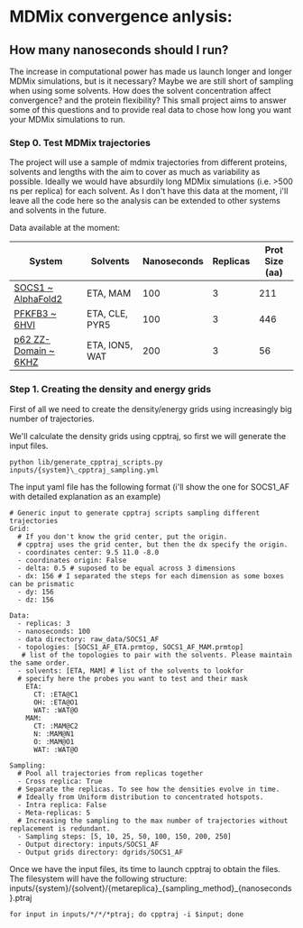 # MDMix convergence anlysis:
## How many nanoseconds should I run?
The increase in computational power has made us launch longer and longer MDMix simulations, but is it necessary?
Maybe we are still short of sampling when using some solvents. How does the solvent concentration affect convergence? and the protein flexibility?
This small project aims to answer some of this questions and to provide real data to chose how long you want your MDMix simulations to run.


### Step 0. Test MDMix trajectories
The project will use a sample of mdmix trajectories from different proteins, solvents and lengths with the aim to cover as much as variability as possible.
Ideally we would have absurdily long MDMix simulations (i.e. >500 ns per replica) for each solvent. As I don't have this data at the moment, i'll leave all the code here so the analysis can be extended to other systems and solvents in the future.

Data available at the moment:

| System | Solvents | Nanoseconds | Replicas | Prot Size (aa) |
|--------|----------|-------------|----------|----------------|
| [SOCS1 ~ AlphaFold2](https://www.uniprot.org/uniprot/O15524) | ETA, MAM | 100 | 3 | 211 |
| [PFKFB3 ~ 6HVI](https://www.uniprot.org/uniprot/Q16875) | ETA, CLE, PYR5 | 100 | 3 | 446 |
| [p62 ZZ-Domain ~ 6KHZ](https://www.uniprot.org/uniprot/Q13501) | ETA, ION5, WAT | 200 | 3 | 56 |


### Step 1. Creating the density and energy grids
First of all we need to create the density/energy grids using increasingly big number of trajectories.

We'll calculate the density grids using cpptraj, so first we will generate the input files.
```{bash}
python lib/generate_cpptraj_scripts.py inputs/{system}\_cpptraj_sampling.yml
```

The input yaml file has the following format (i'll show the one for SOCS1_AF with detailed explanation as an example)

```{yaml}
# Generic input to generate cpptraj scripts sampling different trajectories
Grid: 
  # If you don't know the grid center, put the origin.
  # cpptraj uses the grid center, but then the dx specify the origin.
  - coordinates center: 9.5 11.0 -8.0
  - coordinates origin: False
  - delta: 0.5 # suposed to be equal across 3 dimensions
  - dx: 156 # I separated the steps for each dimension as some boxes can be prismatic
  - dy: 156
  - dz: 156

Data:
  - replicas: 3
  - nanoseconds: 100
  - data directory: raw_data/SOCS1_AF
  - topologies: [SOCS1_AF_ETA.prmtop, SOCS1_AF_MAM.prmtop]
   # list of the topologies to pair with the solvents. Please maintain the same order.
  - solvents: [ETA, MAM] # list of the solvents to lookfor
  # specify here the probes you want to test and their mask
    ETA: 
      CT: :ETA@C1
      OH: :ETA@O1
      WAT: :WAT@O
    MAM:
      CT: :MAM@C2
      N: :MAM@N1
      O: :MAM@O1
      WAT: :WAT@O

Sampling:
  # Pool all trajectories from replicas together
  - Cross replica: True 
  # Separate the replicas. To see how the densities evolve in time.
  # Ideally from Uniform distribution to concentrated hotspots.
  - Intra replica: False 
  - Meta-replicas: 5
  # Increasing the sampling to the max number of trajectories without replacement is redundant. 
  - Sampling steps: [5, 10, 25, 50, 100, 150, 200, 250] 
  - Output directory: inputs/SOCS1_AF
  - Output grids directory: dgrids/SOCS1_AF
```

Once we have the input files, its time to launch cpptraj to obtain the files. The filesystem will have the following structure: inputs/{system}/{solvent}/{metareplica}\_{sampling_method}\_{nanoseconds}.ptraj
```{bash}
for input in inputs/*/*/*ptraj; do cpptraj -i $input; done
```